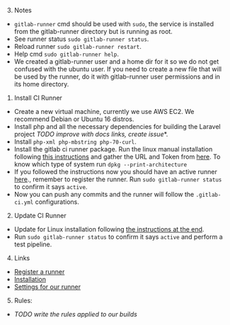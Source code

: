 
3. Notes
 - ```gitlab-runner``` cmd should be used with ```sudo```, the service is installed from the gitlab-runner directory but is running as root.
 - See runner status ```sudo gitlab-runner status```.
 - Reload runner ```sudo gitlab-runner restart```.
 - Help cmd ```sudo gitlab-runner help```.
 - We created a gitlab-runner user and a home dir for it so we do not get confused with the ubuntu user. If you need to create a new file that will be used by the runner, do it with gitlab-runner user permissions and in its home directory.

1. Install CI Runner
 - Create a new virtual machine, currently we use AWS EC2. We recommend Debian or Ubuntu 16 distros.
 - Install php and all the necessary dependencies for building the Laravel project *TODO improve with docs links, create issue**.
 - Install ```php-xml php-mbstring php-70-curl```.
 - Install the gitlab ci runner package. Run the linux manual installation following [this instructions](https://docs.gitlab.com/runner/install/linux-manually.html) and gather the URL and Token from [here](https://gitlab.com/crowdfundermx/cfmx-l5/settings/ci_cd). To know which type of system run ```dpkg --print-architecture```
 - If you followed the instructions now you should have an active runner [here](https://gitlab.com/crowdfundermx/cfmx-l5/settings/ci_cd)., remember to register the runner. Run ```sudo gitlab-runner status``` to confirm it says ```active```.
 - Now you can push any commits and the runner will follow the ```.gitlab-ci.yml``` configurations.

2. Update CI Runner
 - Update for Linux installation following [the instructions at the end](https://docs.gitlab.com/runner/install/linux-manually.html).
 - Run ```sudo gitlab-runner status``` to confirm it says ```active``` and perform a test pipeline.

4. Links
 - [Register a runner](https://docs.gitlab.com/runner/register/index.html)
 - [Installation](https://docs.gitlab.com/runner/install/linux-manually.html)
 - [Settings for our runner](https://gitlab.com/crowdfundermx/cfmx-l5/settings/ci_cd)

5. Rules:
 - *TODO write the rules applied to our builds*
